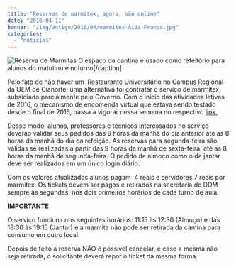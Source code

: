 ```yaml
---
title: "Reservas de marmitex, agora, são online"
date: "2016-04-11"
banner: "/img/antigo/2016/04/marmitex-Aida-Franco.jpg"
categories: 
  - "noticias"
---
```


![Reserva de Marmitas](/img/antigo/2016/04/marmitex-Aida-Franco.jpg) O espaço da cantina é usado como refeitório para alunos do matutino e noturno\[/caption\]

Pelo fato de não haver um  Restaurante Universitário no Campus Regional da UEM de Cianorte, uma alternativa foi contratar o serviço de marmitex, subsidiado parcialmente pelo Governo. Com o início das atividades letivas de 2016, o mecanismo de encomenda virtual que estava sendo testado desde o final de 2015, passa a vigorar nessa semana no respectivo [link.](https://bit.ly/uem-crc-marmitas "link")

Desse modo, alunos, professores e técnicos interessados no serviço deverão validar seus pedidos das 9 horas da manhã do dia anterior até as 8 horas da manhã do dia da refeição. As reservas para segunda-feira são válidas se realizadas a partir das 9 horas da manhã de sexta-feira, até as 8 horas da manhã de segunda-feira. O pedido de almoço como o de jantar deve ser realizados em um único login diário.

Com os valores atualizados alunos pagam  4 reais e servidores 7 reais por marmitex. Os tickets devem ser pagos e retirados na secretaria do DDM sempre às segundas, nos dois primeiros horários de cada turno de aula.

**IMPORTANTE**

O serviço funciona nos seguintes horários: 11:15 às 12:30 (Almoço) e das 18:30 às 19:15 (Jantar) e a marmita não pode ser retirada da cantina para consumo em outro local.

Depois de feito a reserva NÃO é possível cancelar, e caso a mesma não seja retirada, o solicitante deverá repor o ticket da mesma forma.
